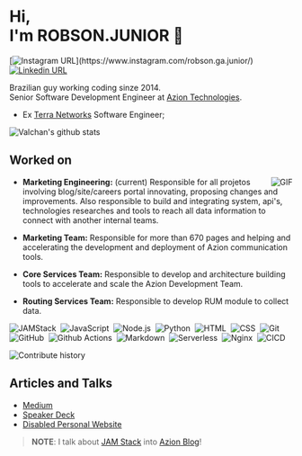 # Hi,<br>I'm ROBSON.JUNIOR 👋
[![Instagram URL](https://img.shields.io/twitter/url?color=%23fb3958&label=follow&logo=instagram&logoColor=%23fb3958&style=flat-square&url=https%3A%2F%2Fwww.instagram.com%2Falejorc_)](https://www.instagram.com/robson.ga.junior/)
[![Linkedin URL](https://img.shields.io/twitter/url?color=%230072b1&label=connect&logo=linkedin&logoColor=%230072b1&style=flat-square&url=https%3A%2F%2Fwww.linkedin.com%2Fin%2Falejandro-ramirez-ciceros%2F)](https://www.linkedin.com/in/robsongajunior/)

Brazilian guy working coding sinze 2014.
<br>
Senior Software Development Engineer at [Azion Technologies](https://www.azion.com/en/). 

- Ex [Terra Networks](https://www.terra.com.br/) Software Engineer;

![Valchan's github stats](https://github-readme-stats.vercel.app/api?username=robsongajunior&show_icons=true&theme=blue-green)

## Worked on

<img align="right" alt="GIF" src="https://media.giphy.com/media/836HiJc7pgzy8iNXCn/giphy.gif" />

- **Marketing Engineering:** (current)
Responsible for all projetos involving blog/site/careers portal innovating, proposing changes and improvements. Also responsible to build and integrating system, api's, technologies researches and tools to reach all data information to connect with another internal teams.

- **Marketing Team:** 
Responsible for more than 670 pages and helping and accelerating the development and deployment of Azion communication tools.


- **Core Services Team:**
Responsible to develop and architecture building tools to accelerate and scale the Azion Development Team. 

- **Routing Services Team:** 
Responsible to develop RUM module to collect data.

![JAMStack](https://img.shields.io/badge/-JAMStack-05122A?style=flat&logo=jamstack)&nbsp;
![JavaScript](https://img.shields.io/badge/-JavaScript-05122A?style=flat&logo=javascript)&nbsp;
![Node.js](https://img.shields.io/badge/-Node.js-05122A?style=flat&logo=node.js)&nbsp;
![Python](https://img.shields.io/badge/-Python-05122A?style=flat&logo=python)&nbsp;
![HTML](https://img.shields.io/badge/-HTML-05122A?style=flat&logo=HTML5)&nbsp;
![CSS](https://img.shields.io/badge/-CSS-05122A?style=flat&logo=CSS3&logoColor=1572B6)&nbsp;
![Git](https://img.shields.io/badge/-Git-05122A?style=flat&logo=git)&nbsp;
![GitHub](https://img.shields.io/badge/-GitHub-05122A?style=flat&logo=github)&nbsp;
![Github Actions](https://img.shields.io/badge/-Github%20Actions-05122A?style=flat&logo=github)&nbsp;
![Markdown](https://img.shields.io/badge/-Markdown-05122A?style=flat&logo=markdown)&nbsp;
![Serverless](https://img.shields.io/badge/-serverless-05122A?style=flat&logo=serverless)&nbsp;
![Nginx](https://img.shields.io/badge/-Nginx-05122A?style=flat&logo=nginx)&nbsp;
![CICD](https://img.shields.io/badge/-CICD-05122A?style=flat&logo=cdcd)&nbsp;

![Contribute history](https://activity-graph.herokuapp.com/graph?username=robsongajunior&custom_title=robsongajunior's%20Contribution%20Graph&theme=react-dark)&nbsp;

## Articles and Talks
- [Medium](https://medium.com/@robsongajunior)
- [Speaker Deck](https://speakerdeck.com/robsongajunior)
- [Disabled Personal Website](https://robsongajunior.github.io/)

> **NOTE**: I talk about [JAM Stack](https://www.azion.com/en/search-result/?q=JAMStack) into [Azion Blog](https://www.azion.com/en/search-result/?q=JAMStack)!



